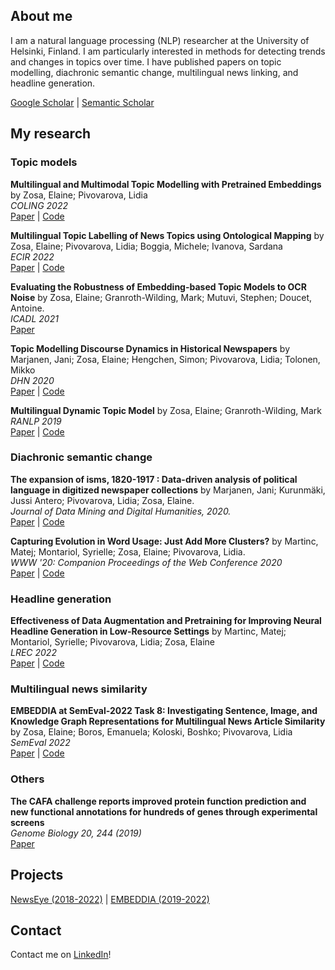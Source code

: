 ## About me

I am a natural language processing (NLP) researcher at the University of Helsinki, Finland.  I am particularly interested in methods for detecting trends and changes in topics over time. I have published papers on topic modelling, diachronic semantic change, multilingual news linking, and headline generation.

[Google Scholar](https://scholar.google.com/citations?user=WmG3doYAAAAJ&hl=en&authuser=1) | [Semantic Scholar](https://www.semanticscholar.org/author/83939452)

## My research

### Topic models

**Multilingual and Multimodal Topic Modelling with Pretrained Embeddings** by Zosa, Elaine; Pivovarova, Lidia \
*COLING 2022* \
[Paper](https://aclanthology.org/2022.coling-1.355/) | [Code](https://github.com/ezosa/M3L-topic-model) 

**Multilingual Topic Labelling of News Topics using Ontological Mapping** by Zosa, Elaine; Pivovarova, Lidia; Boggia, Michele; Ivanova, Sardana\
*ECIR 2022*\
[Paper](https://link.springer.com/chapter/10.1007/978-3-030-99739-7_29) | [Code](https://github.com/ezosa/topic-labelling)


**Evaluating the Robustness of Embedding-based Topic Models to OCR Noise** by Zosa, Elaine; Granroth-Wilding, Mark; Mutuvi, Stephen; Doucet, Antoine.\
*ICADL 2021*\
[Paper](https://link.springer.com/chapter/10.1007/978-3-030-91669-5_30)


**Topic Modelling Discourse Dynamics in Historical Newspapers** by Marjanen, Jani; Zosa, Elaine; Hengchen, Simon; Pivovarova, Lidia; Tolonen, Mikko\
*DHN 2020* \
[Paper](http://ceur-ws.org/Vol-2865/paper6.pdf) | [Code](https://github.com/COMHIS/article_2020_disappearing-discourses/)


**Multilingual Dynamic Topic Model** by Zosa, Elaine; Granroth-Wilding, Mark\
*RANLP 2019*\
[Paper](https://aclanthology.org/R19-1159.pdf) | [Code](https://github.com/ezosa/multilingual_dtm)

### Diachronic semantic change

**The expansion of isms, 1820-1917 : Data-driven analysis of political language in digitized newspaper collections** by Marjanen, Jani; Kurunmäki, Jussi Antero; Pivovarova, Lidia; Zosa, Elaine.\
*Journal of Data Mining and Digital Humanities, 2020.*\
[Paper](https://doi.org/10.46298/jdmdh.6159) | [Code](https://github.com/ezosa/Diachronic-Embeddings)

**Capturing Evolution in Word Usage: Just Add More Clusters?** by Martinc, Matej; Montariol, Syrielle; Zosa, Elaine; Pivovarova, Lidia.\
*WWW '20: Companion Proceedings of the Web Conference 2020*\
[Paper](https://dl.acm.org/doi/10.1145/3366424.3382186) | [Code](https://github.com/smontariol/AddMoreClusters)

### Headline generation

**Effectiveness of Data Augmentation and Pretraining for Improving Neural Headline Generation in Low-Resource Settings** by Martinc, Matej; Montariol, Syrielle; Pivovarova, Lidia; Zosa, Elaine\
*LREC 2022*\
[Paper](http://www.lrec-conf.org/proceedings/lrec2022/pdf/2022.lrec-1.381.pdf) | [Code](https://gitlab.com/matej.martinc/headline_generation)

### Multilingual news similarity
**EMBEDDIA at SemEval-2022 Task 8: Investigating Sentence, Image, and Knowledge Graph Representations for Multilingual News Article Similarity** by Zosa, Elaine; Boros, Emanuela; Koloski, Boshko; Pivovarova, Lidia\
*SemEval 2022*\
[Paper](https://aclanthology.org/2022.semeval-1.156/) | [Code](https://github.com/bkolosk1/semeval-2022-MNS)

### Others
**The CAFA challenge reports improved protein function prediction and new functional annotations for hundreds of genes through experimental screens** \
*Genome Biology 20, 244 (2019)* \
[Paper](https://genomebiology.biomedcentral.com/articles/10.1186/s13059-019-1835-8)


## Projects

[NewsEye (2018-2022)](https://www.newseye.eu/) | [EMBEDDIA (2019-2022)](http://www.embeddia.eu)

## Contact

Contact me on [LinkedIn](https://www.linkedin.com/in/elaine-zosa-30a3b48/)!
